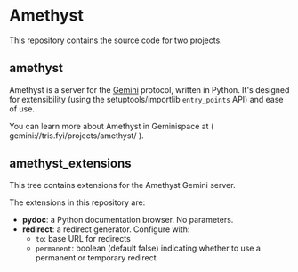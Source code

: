 # Amethyst

This repository contains the source code for two projects.

## amethyst

Amethyst is a server for the [Gemini](https://gemini.circumlunar.space)
protocol, written in Python. It's designed for extensibility (using the
setuptools/importlib `entry_points` API) and ease of use.

You can learn more about Amethyst in Geminispace at
( gemini://tris.fyi/projects/amethyst/ ).

## amethyst_extensions

This tree contains extensions for the Amethyst Gemini server.

The extensions in this repository are:

* **pydoc**: a Python documentation browser. No parameters.
* **redirect**: a redirect generator. Configure with:
  * `to`: base URL for redirects
  * `permanent`: boolean (default false) indicating whether to use a permanent or temporary redirect
